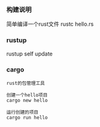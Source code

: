 ### 构建说明

简单编译一个rust文件
rustc hello.rs

### rustup
rustup self update

### cargo
    rust的包管理工具

    创建一个hello项目
    cargo new hello

    运行创建的项目
    cargo run hello
